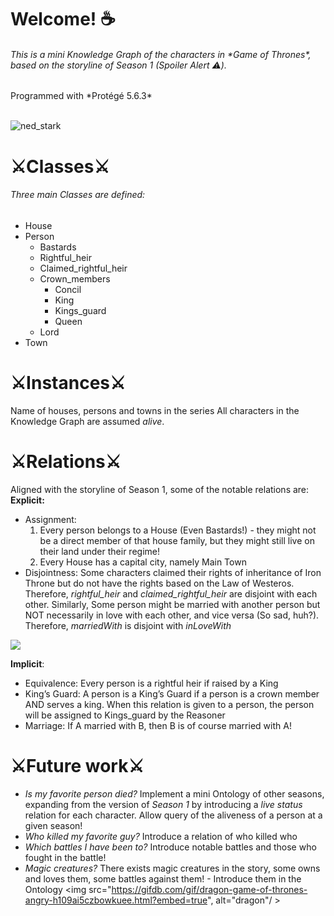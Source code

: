 ﻿<h1 aligh="left">Welcome! ☕ </h1>
<H6>This is a mini Knowledge Graph of the characters in *Game of Thrones*, based on the storyline of Season 1 (Spoiler Alert ⚠️). </H6>
<p>Programmed with *Protégé 5.6.3*</p></br>
<img src="Images/ned_stark.gif", alt="ned_stark"  />


# ⚔Classes⚔
###### Three main Classes are defined:
- House
- Person
  - Bastards
  - Rightful_heir
  - Claimed_rightful_heir
  - Crown_members
	- Concil
    - King
    - Kings_guard
    - Queen
  - Lord
- Town

# ⚔Instances⚔
Name of houses, persons and towns in the series
All characters in the Knowledge Graph are assumed *alive*.

# ⚔Relations⚔
Aligned with the storyline of Season 1, some of the notable relations are:
**Explicit:** 

- Assignment: 
    1.	Every person belongs to a House (Even Bastards!) - they might not be a direct member of that house family, but they might still live on their land under their regime!
    2.	Every House has a capital city, namely Main Town
- Disjointness: Some characters claimed their rights of inheritance of Iron Throne but do not have the rights based on the Law of Westeros. Therefore, *rightful_heir* and *claimed_rightful_heir* are disjoint with each other. 
Similarly, Some person might be married with another person but NOT necessarily in love with each other, and vice versa (So sad, huh?). Therefore, *marriedWith* is disjoint with *inLoveWith*
<img src = "https://preview.redd.it/fsbm38y2fdx61.jpg?auto=webp&s=51767bc8c44ad551245c77ffffb547ae49aca6f5">

**Implicit**:
-   Equivalence: Every person is a rightful heir if raised by a King
-	King’s Guard: A person is a King’s Guard if a person is a crown member AND serves a king. When this relation is given to a person, the person will be assigned to Kings_guard by the Reasoner
-	Marriage: If A married with B, then B is of course married with A!

# ⚔Future work⚔
- *Is my favorite person died?* Implement a mini Ontology of other seasons, expanding from the version of *Season 1* by introducing a *live status* relation for each character. Allow query 
of the aliveness of a person at a given season!
- *Who killed my favorite guy?* Introduce a relation of who killed who
- *Which battles I have been to?* Introduce notable battles and those who fought in the battle! 
- *Magic creatures?* There exists magic creatures in the story, some owns and loves them, some battles against them! - Introduce them in the Ontology
<img src="https://gifdb.com/gif/dragon-game-of-thrones-angry-h109ai5czbowkuee.html?embed=true", alt="dragon"/ >

